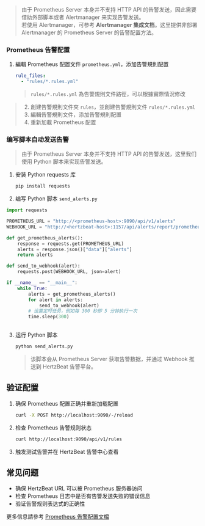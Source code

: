 > 由于 Prometheus Server 本身并不支持 HTTP API 的告警发送，因此需要借助外部脚本或者 Alertmanager 来实现告警发送。  
> 若使用 Alertmanager，可参考 **Alertmanager 集成文档**。这里提供非部署 Alertmanager 的 Prometheus Server 的告警配置方法。

### Prometheus 告警配置

1. 編輯 Prometheus 配置文件 `prometheus.yml`，添加告警規則配置
    ```yaml
    rule_files:
      - "rules/*.rules.yml"
    ```
    > `rules/*.rules.yml` 為告警規則文件路徑，可以根據實際情況修改
> 2. 創建告警規則文件夾 `rules`，並創建告警規則文件 `rules/*.rules.yml`
> 3. 編輯告警規則文件，添加告警規則配置
> 4. 重新加載 Prometheus 配置

### 编写脚本自动发送告警

> 由于 Prometheus Server 本身并不支持 HTTP API 的告警发送，这里我们使用 Python 脚本来实现告警发送。

1. 安装 Python requests 库
    ```bash
    pip install requests
    ```
2. 编写 Python 脚本 `send_alerts.py`
```python
import requests

PROMETHEUS_URL = "http://<prometheus-host>:9090/api/v1/alerts"
WEBHOOK_URL = "http://<hertzbeat-host>:1157/api/alerts/report/prometheus"

def get_prometheus_alerts():
    response = requests.get(PROMETHEUS_URL)
    alerts = response.json()["data"]["alerts"]
    return alerts

def send_to_webhook(alert):
    requests.post(WEBHOOK_URL, json=alert)

if __name__ == "__main__":
    while True:
        alerts = get_prometheus_alerts()
        for alert in alerts:
            send_to_webhook(alert)
        # 设置定时任务，例如每 300 秒即 5 分钟执行一次
        time.sleep(300)  
        
```
3. 运行 Python 脚本
    ```bash
    python send_alerts.py
    ```
    > 该脚本会从 Prometheus Server 获取告警数据，并通过 Webhook 推送到 HertzBeat 告警平台。

## 验证配置

1. 确保 Prometheus 配置正确并重新加载配置
    ```bash
    curl -X POST http://localhost:9090/-/reload
    ```
2. 检查 Prometheus 告警规则状态
    ```bash
    curl http://localhost:9090/api/v1/rules
    ```
3. 触发测试告警并在 HertzBeat 告警中心查看

## 常见问题

- 确保 HertzBeat URL 可以被 Prometheus 服务器访问
- 检查 Prometheus 日志中是否有告警发送失败的错误信息
- 验证告警规则表达式的正确性

更多信息請參考 [Prometheus 告警配置文檔](https://prometheus.io/docs/alerting/latest/configuration/)
